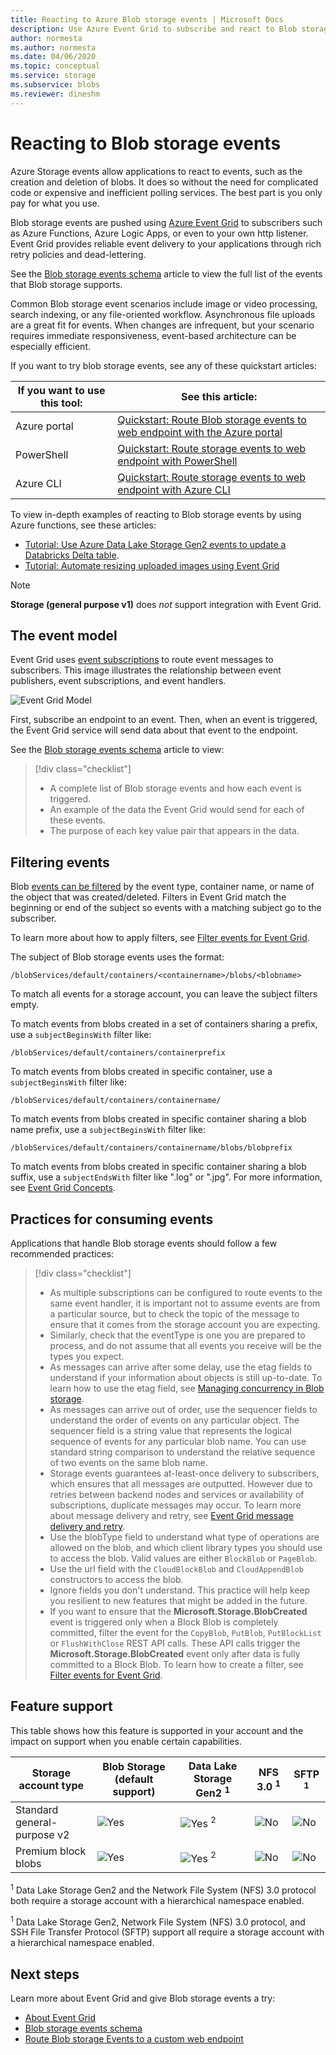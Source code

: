 ```yaml
---
title: Reacting to Azure Blob storage events | Microsoft Docs
description: Use Azure Event Grid to subscribe and react to Blob storage events. Understand the event model, filtering events, and practices for consuming events.
author: normesta
ms.author: normesta
ms.date: 04/06/2020
ms.topic: conceptual
ms.service: storage
ms.subservice: blobs
ms.reviewer: dineshm
---
```


# Reacting to Blob storage events

Azure Storage events allow applications to react to events, such as the creation and deletion of blobs. It does so without the need for complicated code or expensive and inefficient polling services. The best part is you only pay for what you use.

Blob storage events are pushed using [Azure Event Grid](https://azure.microsoft.com/services/event-grid/) to subscribers such as Azure Functions, Azure Logic Apps, or even to your own http listener. Event Grid provides reliable event delivery to your applications through rich retry policies and dead-lettering.

See the [Blob storage events schema](../../event-grid/event-schema-blob-storage.md?toc=%2fazure%2fstorage%2fblobs%2ftoc.json) article to view the full list of the events that Blob storage supports.

Common Blob storage event scenarios include image or video processing, search indexing, or any file-oriented workflow. Asynchronous file uploads are a great fit for events. When changes are infrequent, but your scenario requires immediate responsiveness, event-based architecture can be especially efficient.

If you want to try blob storage events, see any of these quickstart articles:

|If you want to use this tool:    |See this article: |
|--|-|
|Azure portal    |[Quickstart: Route Blob storage events to web endpoint with the Azure portal](../../event-grid/blob-event-quickstart-portal.md?toc=%2fazure%2fstorage%2fblobs%2ftoc.json)|
|PowerShell    |[Quickstart: Route storage events to web endpoint with PowerShell](./storage-blob-event-quickstart-powershell.md?toc=%2fazure%2fstorage%2fblobs%2ftoc.json)|
|Azure CLI    |[Quickstart: Route storage events to web endpoint with Azure CLI](./storage-blob-event-quickstart.md?toc=%2fazure%2fstorage%2fblobs%2ftoc.json)|

To view in-depth examples of reacting to Blob storage events by using Azure functions, see these articles:

- [Tutorial: Use Azure Data Lake Storage Gen2 events to update a Databricks Delta table](data-lake-storage-events.md).
- [Tutorial: Automate resizing uploaded images using Event Grid](../../event-grid/resize-images-on-storage-blob-upload-event.md?tabs=dotnet)

> [!NOTE]
> **Storage (general purpose v1)** does *not* support integration with Event Grid.

## The event model

Event Grid uses [event subscriptions](../../event-grid/concepts.md#event-subscriptions) to route event messages to subscribers. This image illustrates the relationship between event publishers, event subscriptions, and event handlers.

![Event Grid Model](./media/storage-blob-event-overview/event-grid-functional-model.png)

First, subscribe an endpoint to an event. Then, when an event is triggered, the Event Grid service will send data about that event to the endpoint.

See the [Blob storage events schema](../../event-grid/event-schema-blob-storage.md?toc=%2fazure%2fstorage%2fblobs%2ftoc.json) article to view:

> [!div class="checklist"]
> - A complete list of Blob storage events and how each event is triggered.
> - An example of the data the Event Grid would send for each of these events.
> - The purpose of each key value pair that appears in the data.

## Filtering events

Blob [events can be filtered](/cli/azure/eventgrid/event-subscription) by the event type, container name, or name of the object that was created/deleted. Filters in Event Grid match the beginning or end of the subject so events with a matching subject go to the subscriber.

To learn more about how to apply filters, see [Filter events for Event Grid](../../event-grid/how-to-filter-events.md).

The subject of Blob storage events uses the format:

```
/blobServices/default/containers/<containername>/blobs/<blobname>
```

To match all events for a storage account, you can leave the subject filters empty.

To match events from blobs created in a set of containers sharing a prefix, use a `subjectBeginsWith` filter like:

```
/blobServices/default/containers/containerprefix
```

To match events from blobs created in specific container, use a `subjectBeginsWith` filter like:

```
/blobServices/default/containers/containername/
```

To match events from blobs created in specific container sharing a blob name prefix, use a `subjectBeginsWith` filter like:

```
/blobServices/default/containers/containername/blobs/blobprefix
```

To match events from blobs created in specific container sharing a blob suffix, use a `subjectEndsWith` filter like ".log" or ".jpg". For more information, see [Event Grid Concepts](../../event-grid/concepts.md#event-subscriptions).

## Practices for consuming events

Applications that handle Blob storage events should follow a few recommended practices:
> [!div class="checklist"]
> - As multiple subscriptions can be configured to route events to the same event handler, it is important not to assume events are from a particular source, but to check the topic of the message to ensure that it comes from the storage account you are expecting.
> - Similarly, check that the eventType is one you are prepared to process, and do not assume that all events you receive will be the types you expect.
> - As messages can arrive after some delay, use the etag fields to understand if your information about objects is still up-to-date. To learn how to use the etag field, see [Managing concurrency in Blob storage](./concurrency-manage.md?toc=%2fazure%2fstorage%2fblobs%2ftoc.json#managing-concurrency-in-blob-storage).
> - As messages can arrive out of order, use the sequencer fields to understand the order of events on any particular object. The sequencer field is a string value that represents the logical sequence of events for any particular blob name. You can use standard string comparison to understand the relative sequence of two events on the same blob name.
> - Storage events guarantees at-least-once delivery to subscribers, which ensures that all messages are outputted. However due to retries between backend nodes and services or availability of subscriptions, duplicate messages may occur. To learn more about message delivery and retry, see [Event Grid message delivery and retry](../../event-grid/delivery-and-retry.md).
> - Use the blobType field to understand what type of operations are allowed on the blob, and which client library types you should use to access the blob. Valid values are either `BlockBlob` or `PageBlob`.
> - Use the url field with the `CloudBlockBlob` and `CloudAppendBlob` constructors to access the blob.
> - Ignore fields you don't understand. This practice will help keep you resilient to new features that might be added in the future.
> - If you want to ensure that the **Microsoft.Storage.BlobCreated** event is triggered only when a Block Blob is completely committed, filter the event for the `CopyBlob`, `PutBlob`, `PutBlockList` or `FlushWithClose` REST API calls. These API calls trigger the **Microsoft.Storage.BlobCreated** event only after data is fully committed to a Block Blob. To learn how to create a filter, see [Filter events for Event Grid](../../event-grid/how-to-filter-events.md).

## Feature support

This table shows how this feature is supported in your account and the impact on support when you enable certain capabilities.

| Storage account type | Blob Storage (default support) | Data Lake Storage Gen2 <sup>1</sup> | NFS 3.0 <sup>1</sup> | SFTP <sup>1</sup> |
|--|--|--|--|--|
| Standard general-purpose v2 | ![Yes](../media/icons/yes-icon.png) |![Yes](../media/icons/yes-icon.png) <sup>2</sup>  | ![No](../media/icons/no-icon.png) |  ![No](../media/icons/no-icon.png) |
| Premium block blobs          | ![Yes](../media/icons/yes-icon.png) |![Yes](../media/icons/yes-icon.png) <sup>2</sup> | ![No](../media/icons/no-icon.png) |  ![No](../media/icons/no-icon.png) |

<sup>1</sup>    Data Lake Storage Gen2 and the Network File System (NFS) 3.0 protocol both require a storage account with a hierarchical namespace enabled.

<sup>1</sup> Data Lake Storage Gen2, Network File System (NFS) 3.0 protocol, and SSH File Transfer Protocol (SFTP) support all require a storage account with a hierarchical namespace enabled.

## Next steps

Learn more about Event Grid and give Blob storage events a try:

- [About Event Grid](../../event-grid/overview.md)
- [Blob storage events schema](../../event-grid/event-schema-blob-storage.md?toc=%2fazure%2fstorage%2fblobs%2ftoc.json)
- [Route Blob storage Events to a custom web endpoint](storage-blob-event-quickstart.md)
